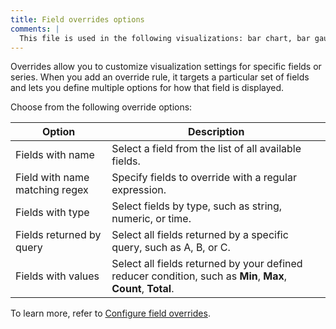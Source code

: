 ```yaml
---
title: Field overrides options
comments: |
  This file is used in the following visualizations: bar chart, bar gauge, candlestick, canvas, gauge, geomap, heatmap, histogram, pie chart, stat, state timeline, status history, table, time series, trend, xy chart
---
```


Overrides allow you to customize visualization settings for specific fields or series. When you add an override rule, it targets a particular set of fields and lets you define multiple options for how that field is displayed.

Choose from the following override options:

| Option                         | Description                                                                                                   |
| ------------------------------ | ------------------------------------------------------------------------------------------------------------- |
| Fields with name               | Select a field from the list of all available fields.                                                         |
| Field with name matching regex | Specify fields to override with a regular expression.                                                         |
| Fields with type               | Select fields by type, such as string, numeric, or time.                                                      |
| Fields returned by query       | Select all fields returned by a specific query, such as A, B, or C.                                           |
| Fields with values             | Select all fields returned by your defined reducer condition, such as **Min**, **Max**, **Count**, **Total**. |

To learn more, refer to [Configure field overrides](https://grafana.com/docs/grafana/<GRAFANA_VERSION>/panels-visualizations/configure-overrides/).
